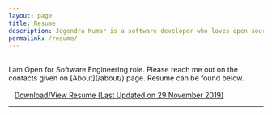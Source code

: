 ```yaml
---
layout: page
title: Resume
description: Jogendra Kumar is a software developer who loves open source.
permalink: /resume/
---
```


<br>
I am Open for Software Engineering role. Please reach me out on the contacts given on [About](/about/) page. Resume can be found below.<br><br>
<i class="fa fa-file-pdf-o" aria-hidden="true"></i>&nbsp;&nbsp; <a href="/assets/resume/jogendra_resume.pdf">Download/View Resume (Last Updated on 29 November 2019)</a>

<hr>
<!--
## Education
**Indian Institute of Technology (Banaras Hindu University) Varanasi, India**<br>
Bachelors and Masters in Engineering Physics (Integrated Dual Degree)
<br>
<div class="resume-footer">
<i class="fa fa-map-marker"></i>&nbsp; Varanasi, India &nbsp;&nbsp;&nbsp;&nbsp;&nbsp;&nbsp;<i class="fa fa-calendar"></i>&nbsp; July 2015 - May 2020
</div>

**Mayur Nobles Academy, Sen. Sec. School, Barmer**
<br>
High School, Science Mathematics, 90.60 %
<br>
_3rd Rank in the district with 99.72 percentile (Rajasthan Board)_
<br>
<div class="resume-footer">
<i class="fa fa-map-marker"></i>&nbsp; Barmer, Rajasthan &nbsp;&nbsp;&nbsp;&nbsp;&nbsp;&nbsp;<i class="fa fa-calendar"></i>&nbsp; 2012 - 2014
</div>
<hr>

## Skills
- **Programming Skills:** Swift, C++, C#, Python, Shell
- **Web Development Skills:** Bootstrap, Javascript, SQL, Markdown, Jekyll
- **Other Technology and Tools:** Git, Xcode, SketchApp (Design), Firebase, Postman
<hr>

## Technical Experiences

### Google Summer of Code (2018)
**Student Developer**<br>
- Worked on FOSSASIA’s SUSI iOS App. Implemented interactive features to the app such as 5-Star rating system, Feedback system, Onboarding screens, New actions support as well as Audio and Video capability.
- Connected SUSI iOS client to SUSI Smart Speaker, establishing connection without the help of internet.
- Collaborated with developers, reviewed co-developers code and fixed major issues of the app to ensure the app’s functionality.
<br>
<div class="resume-footer">
<i class="fa fa-map-marker"></i>&nbsp; Remote &nbsp;&nbsp;&nbsp;&nbsp;&nbsp;&nbsp;<i class="fa fa-calendar"></i>&nbsp; 14 May - 06 August, 2018 &nbsp;&nbsp;&nbsp;&nbsp;&nbsp;&nbsp;<i class="fa fa-link"></i>&nbsp; <a href="https://gist.github.com/jogendra/e51cf846e2637b0aa26451789c2f28e8">Project Report</a>
</div>

### iOS Developer and Maintainer
**[FOSSASIA](https://fossasia.org/)**
<br>
Maintaining, designing and developing new features for the iOS Apps in Swift and managing Open Source contributions for the following projects:
- [SUSI.AI iOS](https://github.com/fossasia/susi_iOS) - Artificial Intelligence for Personal Assistants,
Robots, Help Desks and Chatbots
- [Open Event iOS](https://github.com/fossasia/open-event-ios) - Offers event managers a platform to organize all kinds of events
- [Eventyay Organizer iOS](https://github.com/fossasia/open-event-orga-iOS) - Event management app for organizers using Open Event Platform

### iOS Developer Intern
**[Wheelstreet Inc.](https://www.wheelstreet.com/)**
<br>
- Developed and Designed the iOS app for Wheelstreet – GO within time constraint of 1 month for 10 million users.
- Implemented User Registration, Google Map Screen, User Profile, Booking and few other modules by utilizing Google Maps and Places APIs.
- Used RESTful web-services to provide connections to backend services and handling data using parsers with JSON format.
<br>
<div class="resume-footer">
<i class="fa fa-map-marker"></i>&nbsp; Banglore, India &nbsp;&nbsp;&nbsp;&nbsp;&nbsp;&nbsp;<i class="fa fa-calendar"></i>&nbsp; 02 - 30, December 2017 &nbsp;&nbsp;&nbsp;&nbsp;&nbsp;&nbsp;<i class="fa fa-link"></i>&nbsp; <a href="https://itunes.apple.com/us/app/go-by-wheelstreet/id1330576017?mt=8">App Store</a> &nbsp;&nbsp;&nbsp;&nbsp;&nbsp;&nbsp;<i class="fa fa-link"></i>&nbsp; <a href="https://github.com/jogendra/Wheelstreet-GO">Source Code</a>
</div>

### Software Development Intern
**[Vertex Infosoft Pvt. Ltd.]()**
<br>
- Worked on ASP.NET Web Forms(aspx), ASP.NET MVC, ADO.NET (for Sql Database), C-Sharp Windows Forms.
- Text processing using iTextSharp library and Syncfusion Control. (Search, Extract, Highlight text within PDF).
- Optical Character Recognition processing on scanned images, Pdfs and particular part of document.
<br>
<div class="resume-footer">
<i class="fa fa-map-marker"></i>&nbsp; Mohali, India &nbsp;&nbsp;&nbsp;&nbsp;&nbsp;&nbsp;<i class="fa fa-calendar"></i>&nbsp; 01 Jun - 20 July, 2017
</div>

<hr>

## Projects
All the projects done by me can be found on [projects page](/projects/).
<hr>

## Leadership Experiences
- #### GitHub Campus Expert
**[GitHub Education](https://education.github.com/)**
<br>
Campus Experts are students who have taken the time to improve their local tech community. As a campus expert, helping local tech communities with mentorship, organizing hackathons, workshops with support from GitHub.
<br>
  <div class="resume-footer">
  <i class="fa fa-map-marker"></i>&nbsp; IIT Varanasi &nbsp;&nbsp;&nbsp;&nbsp;&nbsp;&nbsp;<i class="fa fa-calendar"></i>&nbsp; January 2019 - Present &nbsp;&nbsp;&nbsp;&nbsp;&nbsp;&nbsp;<i class="fa fa-link"></i>&nbsp; <a href="https://githubcampus.expert/jogendra/">Campus Expert Link</a>
  </div>

- #### Joint Secretary
**[The Business Club, IIT (BHU) Varanasi](https://www.linkedin.com/company/cefiitbhu/)**
<br>
I was Joint Secretary for 2017-18 session. As a Joint Secretary, I organized workshops, events and talks in campus.

  The club aims to take the concept of economics and finance down to every single individual in the student community since 'Knowledge is Power'​. The value of this knowledge lies in its ability to provide them with a new and useful way of thinking about the world in which we live.
<br>
  <div class="resume-footer">
  <i class="fa fa-map-marker"></i>&nbsp; IIT Varanasi &nbsp;&nbsp;&nbsp;&nbsp;&nbsp;&nbsp;<i class="fa fa-calendar"></i>&nbsp; May 2017 - April 2018 &nbsp;&nbsp;&nbsp;&nbsp;&nbsp;&nbsp;<i class="fa fa-link"></i>&nbsp; <a href="https://www.facebook.com/bizclub.iitbhu">Club Facebook Page</a>
  </div>

- Member of Tech Team [Technex](https://www.facebook.com/technexiitbhu/) 2017 and Tech Team [Spardha](https://www.facebook.com/Spardha.IIT.BHU/) 2017
- Tech Lead of [MUN IIT(BHU) Varanasi](https://www.facebook.com/iitbhumun/) 2017
- Part of Core Team of [Hult Prize](http://www.hultprizeat.com/) [BHU](https://www.facebook.com/hult.bhu/) 2016 and 2017.
- Technical Head, Jigyasa 2017 (Annual departmental fest of Department of Physics, IIT(BHU) Varanasi)
<hr>

## Achievements
- Awarded with **INSPIRE AWARD** by [Department of Science and Technology (DST), Govt. of India](http://www.dst.gov.in/)


- Winner of [FOSSASIA Advance Developer Program](https://fossasia.org/adp) 2018-19
  - Made regular contribution to the FOSSASIA projects as team members in an official role.
  - Become mentors for newcomers in the community participating in [CodeHeat](https://codeheat.org/) and [Google Code-In](https://codein.withgoogle.com/).
  - Speaker at Open Tech Summit, delivered two talks.
  <br>
  <div class="resume-footer">
  <i class="fa fa-map-marker"></i>&nbsp; Remote &nbsp;&nbsp;&nbsp;&nbsp;&nbsp;&nbsp;<i class="fa fa-calendar"></i>&nbsp; September 2018 - March 2018 &nbsp;&nbsp;&nbsp;&nbsp;&nbsp;&nbsp;<i class="fa fa-link"></i>&nbsp; <a href="https://gist.github.com/jogendra/5f25a6fe1f1763ec6c9ec58e30eb0910">Project Report</a>
  </div>

<hr>

## Mentorship/Volunteering
- #### [Google Summer of Code 2019](https://summerofcode.withgoogle.com/)
Mentored Google Summer of Code (2019) students for [FOSSASIA](https://summerofcode.withgoogle.com/organizations/6623088137994240/)

- #### [Google Code-In 2018](https://codein.withgoogle.com/)
As a Mentor, I interacted with 800+ tasks on Google Code-In dashboard and reviewed 150+ pull requests on GitHub for FOSSASIA. I was the most active mentor for FOSSASIA.
<br>
  <div class="resume-footer">
  <i class="fa fa-map-marker"></i>&nbsp; Remote &nbsp;&nbsp;&nbsp;&nbsp;&nbsp;&nbsp;<i class="fa fa-calendar"></i>&nbsp; September 2018 - December 2018
  </div>

- #### [CodeHeat 2018-19](https://codeheat.org/)
  As a Mentor, I reviewed the contributions made by the CodeHeat participants.
  <br>
    <div class="resume-footer">
    <i class="fa fa-map-marker"></i>&nbsp; Remote &nbsp;&nbsp;&nbsp;&nbsp;&nbsp;&nbsp;<i class="fa fa-calendar"></i>&nbsp; September 2018 - Fabuary 2019
    </div>

- #### [NJAK Winter of Code 2018](https://njackwinterofcode.github.io/)
Mentored participants for [HealthLedger](https://github.com/jogendra/HealthLedger) Project.

  NJACK Winter of Code is an initiative by Open Source Department of NJACK, IIT Patna for the students, who have never participated in Free or Open Source Software (FOSS) development before, to get them involved during the winter vacations and break the ice of Open Source contributions.
<br>
  <div class="resume-footer">
  <i class="fa fa-map-marker"></i>&nbsp; Remote &nbsp;&nbsp;&nbsp;&nbsp;&nbsp;&nbsp;<i class="fa fa-calendar"></i>&nbsp; December 2018 - January 2019
  </div>

- #### [OpenCode 2019](https://opencodeiiita.github.io/)
  Mentored participants for [HealthLedger](https://github.com/jogendra/HealthLedger) Project.

  OpenCode was started with the aim to get more people interested in the magical world of opensource.
  <br>
    <div class="resume-footer">
    <i class="fa fa-map-marker"></i>&nbsp; Remote &nbsp;&nbsp;&nbsp;&nbsp;&nbsp;&nbsp;<i class="fa fa-calendar"></i>&nbsp; January 2019 - Fabuary 2019
    </div>

- #### [HexaHive Hackathon](https://twitter.com/hexa_hive)
Mentored hackathon participants.
<br>
  <div class="resume-footer">
  <i class="fa fa-map-marker"></i>&nbsp; Vadodara, Gujarat &nbsp;&nbsp;&nbsp;&nbsp;&nbsp;&nbsp;<i class="fa fa-calendar"></i>&nbsp; 09-10, Fabuary 2019
  </div>

<hr>

## Online Courses
- [Neural Networks and Deep Learning by deeplearning.ai on Coursera](https://www.coursera.org/account/accomplishments/verify/5V5QZ4BYB3A9)
- Developing Apps for iOS(CS193p) - Stanford University
- iOS 10 and Xcode 8 - Complete Swift 3 & Objective-C Course on Udemy -->
